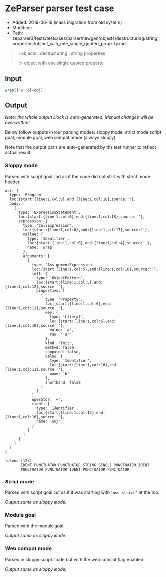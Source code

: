 # ZeParser parser test case

- Added: 2019-06-19 (mass migration from old system)
- Modified: -
- Path: zeparser3/tests/testcases/parser/newgen/objects/destructuring/string_properties/object_with_one_single_quoted_property.md

> :: objects : destructuring : string properties
>
> ::> object with one single quoted property

## Input

`````js
wrap({'a':b}=obj);
`````

## Output

_Note: the whole output block is auto-generated. Manual changes will be overwritten!_

Below follow outputs in four parsing modes: sloppy mode, strict mode script goal, module goal, web compat mode (always sloppy).

Note that the output parts are auto-generated by the test runner to reflect actual result.

### Sloppy mode

Parsed with script goal and as if the code did not start with strict mode header.

`````
ast: {
  type: 'Program',
  loc:{start:{line:1,col:0},end:{line:1,col:18},source:''},
  body: [
    {
      type: 'ExpressionStatement',
      loc:{start:{line:1,col:0},end:{line:1,col:18},source:''},
      expression: {
        type: 'CallExpression',
        loc:{start:{line:1,col:0},end:{line:1,col:17},source:''},
        callee: {
          type: 'Identifier',
          loc:{start:{line:1,col:0},end:{line:1,col:4},source:''},
          name: 'wrap'
        },
        arguments: [
          {
            type: 'AssignmentExpression',
            loc:{start:{line:1,col:5},end:{line:1,col:16},source:''},
            left: {
              type: 'ObjectPattern',
              loc:{start:{line:1,col:5},end:{line:1,col:12},source:''},
              properties: [
                {
                  type: 'Property',
                  loc:{start:{line:1,col:6},end:{line:1,col:11},source:''},
                  key: {
                    type: 'Literal',
                    loc:{start:{line:1,col:6},end:{line:1,col:10},source:''},
                    value: 'a',
                    raw: "'a'"
                  },
                  kind: 'init',
                  method: false,
                  computed: false,
                  value: {
                    type: 'Identifier',
                    loc:{start:{line:1,col:10},end:{line:1,col:11},source:''},
                    name: 'b'
                  },
                  shorthand: false
                }
              ]
            },
            operator: '=',
            right: {
              type: 'Identifier',
              loc:{start:{line:1,col:13},end:{line:1,col:16},source:''},
              name: 'obj'
            }
          }
        ]
      }
    }
  ]
}

tokens (12x):
       IDENT PUNCTUATOR PUNCTUATOR STRING_SINGLE PUNCTUATOR IDENT
       PUNCTUATOR PUNCTUATOR IDENT PUNCTUATOR PUNCTUATOR
`````

### Strict mode

Parsed with script goal but as if it was starting with `"use strict"` at the top.

_Output same as sloppy mode._

### Module goal

Parsed with the module goal.

_Output same as sloppy mode._

### Web compat mode

Parsed in sloppy script mode but with the web compat flag enabled.

_Output same as sloppy mode._
